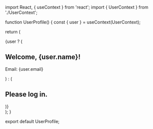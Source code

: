 import React, { useContext } from 'react';
import { UserContext } from './UserContext';

function UserProfile() {
  const { user } = useContext(UserContext);

  return (
    <div>
      {user ? (
        <div>
          <h2>Welcome, {user.name}!</h2>
          <p>Email: {user.email}</p>
        </div>
      ) : (
        <h2>Please log in.</h2>
      )}
    </div>
  );
}

export default UserProfile;
